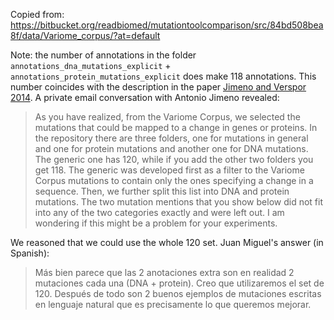 Copied from: https://bitbucket.org/readbiomed/mutationtoolcomparison/src/84bd508bea8f/data/Variome_corpus/?at=default

Note: the number of annotations in the folder `annotations_dna_mutations_explicit` + `annotations_protein_mutations_explicit` does make 118 annotations. This number coincides with the description in the paper [Jimeno and Verspor 2014](http://www.ncbi.nlm.nih.gov/pubmed/25285203.2). A private email conversation with Antonio Jimeno revealed:

> As you have realized, from the Variome Corpus, we selected the
> mutations that could be mapped to a change in genes or proteins. In
> the repository there are three folders, one for mutations in general
> and one for protein mutations and another one for DNA mutations. The
> generic one has 120, while if you add the other two folders you get
> 118. The generic was developed first as a filter to the Variome Corpus
> mutations to contain only the ones specifying a change in a sequence.
> Then, we further split this list into DNA and protein mutations. The
> two mutation mentions that you show below did not fit into any of the
> two categories exactly and were left out. I am wondering if this might
> be a problem for your experiments.

We reasoned that we could use the whole 120 set. Juan Miguel's answer (in Spanish):

> Más bien parece que las 2 anotaciones extra son en realidad 2 mutaciones cada una (DNA + protein). Creo que utilizaremos el set de 120. Después de todo son 2 buenos ejemplos de mutaciones escritas en lenguaje natural que es precisamente lo que queremos mejorar.
